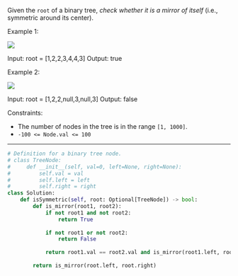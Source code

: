 Given the `root` of a binary tree, _check whether it is a mirror of itself_ (i.e., symmetric around its center).

Example 1:

![](https://assets.leetcode.com/uploads/2021/02/19/symtree1.jpg)

Input: root = [1,2,2,3,4,4,3]
Output: true

Example 2:

![](https://assets.leetcode.com/uploads/2021/02/19/symtree2.jpg)

Input: root = [1,2,2,null,3,null,3]
Output: false

Constraints:

- The number of nodes in the tree is in the range `[1, 1000]`.
- `-100 <= Node.val <= 100`

---

```python
# Definition for a binary tree node.
# class TreeNode:
#     def __init__(self, val=0, left=None, right=None):
#         self.val = val
#         self.left = left
#         self.right = right
class Solution:
    def isSymmetric(self, root: Optional[TreeNode]) -> bool:
        def is_mirror(root1, root2):
            if not root1 and not root2:
                return True
            
            if not root1 or not root2:
                return False
            
            return root1.val == root2.val and is_mirror(root1.left, root2.right) and is_mirror(root1.right, root2.left)
        
        return is_mirror(root.left, root.right)
```